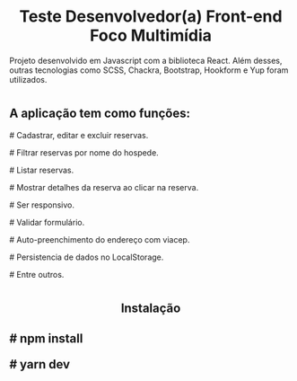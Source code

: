 <div>
<h1 align="center">Teste Desenvolvedor(a) Front-end Foco Multimídia</h1>
<p>Projeto desenvolvido em Javascript com a biblioteca React. Além desses, outras tecnologias como SCSS, Chackra, Bootstrap, Hookform e Yup foram utilizados.</p>

#

<h2>A aplicação tem como funções:</h2>
<p># Cadastrar, editar e excluir reservas. </p>
<p># Filtrar reservas por nome do hospede. </p>
<p># Listar reservas. </p>
<p># Mostrar detalhes da reserva ao clicar na reserva.</p>
<p># Ser responsivo. </p>
<p># Validar formulário. </p>
<p># Auto-preenchimento do endereço com viacep. </p>
<p># Persistencia de dados no LocalStorage. </p>
<p># Entre outros. </p>
</div>
<div>

#

<h2 align="center"> Instalação <h2>
<p># npm install</p>
<p># yarn dev</p>
</div>

